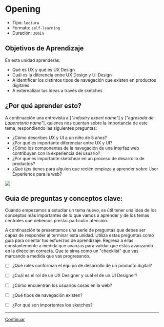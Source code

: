 # Opening
- Tipo: `lectura`
- Formato: `self-learning`
- Duración: `30min`

## Objetivos de Aprendizaje

En esta unidad aprenderás:

* Qué es UX y qué es UX Design
* Cuál es la diferencia entre UX Design y UI Design
* A identificar los distintos tipos de navegación que existen en productos digitales
* A externalizar tus ideas a través de sketches

## ¿Por qué aprender esto?

A continuación una entrevista a [_"industry expert name"_] y [_"egresada de Laboratoria name"_], quienes nos cuentan sobre la importancia de este tema, respondiendo las siguientes preguntas:
 
  - ¿Cómo describes UX y UI a un niño de 5 años?
  - ¿Por qué es importante diferenciar entre UX y UI?
  - ¿Cómo los componentes de la navegación de una interfaz web contribuyen con la experiencia del usuario?
  - ¿Por qué es importante sketchear en un proceso de desarrollo de productos?
  - ¿Qué _tips_ tienes para alguien que recién empieza a aprender sobre User Experience para la web?

![](http://via.placeholder.com/450x350)

## Guia de preguntas y conceptos clave:

Cuando empezamos a estudiar un tema nuevo, es útil tener una idea de los conceptos más importantes de lo que vamos a aprender y de los temas centrales que debemos prestar particular atención.

A continuación te presentamos una serie de preguntas que debes ser capaz de responder al terminar esta unidad. Utiliza estas preguntas como guía para orientar tus esfuerzos de aprendizaje. Regresa a ellas constantemente a medida que avanzas para validar que estás avanzando en la dirección correcta. Que te sirva como un "checklist" que vas marcando a medida que vas progresando.

- [ ] ¿Qué roles conforman el equipo de desarrollo de un producto digital?
- [ ] ¿Cuál es el rol de un UX Designer y cuál el de un UI Designer?
- [ ] ¿Cómo encuentran los usuarios cosas en la web?
- [ ] ¿Qué tipos de navegación existen?
- [ ] ¿Por qué son importantes los sketches?


***

[Continuar](01-el-equipo-de-desarrollo.md)

